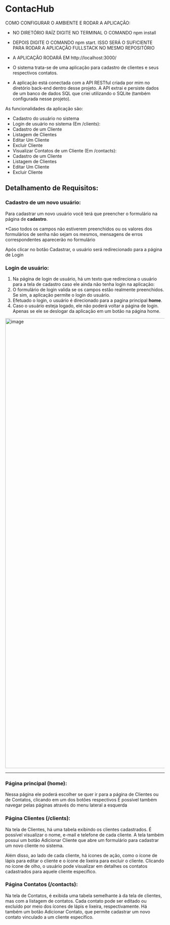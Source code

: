 # ContacHub

COMO CONFIGURAR O AMBIENTE E RODAR A APLICAÇÃO:

- NO DIRETÓRIO RAÍZ DIGITE NO TERMINAL O COMANDO npm install
- DEPOIS DIGITE O COMANDO npm start. ISSO SERÁ O SUFICIENTE PARA RODAR A APLICAÇÃO FULLSTACK NO MESMO REPOSITÓRIO
- A APLICAÇÃO RODARÁ EM http://localhost:3000/


- O sistema trata-se de uma aplicação para cadastro de clientes e seus respectivos contatos. 
- A aplicação está conectada com a API RESTful criada por mim no diretório back-end dentro desse projeto. A API extrai e persiste dados de um banco de dados SQL que criei utilizando o SQLite (também configurada nesse projeto). 

As funcionalidades da aplicação são: 

- Cadastro do usuário no sistema
- Login de usuário no sistema
(Em /clients):
- Cadastro de um Cliente
- Listagem de Clientes 
- Editar Um Cliente
- Excluir Cliente
- Visualizar Contatos de um Cliente
(Em /contacts):
- Cadastro de um Cliente
- Listagem de Clientes 
- Editar Um Cliente
- Excluir Cliente

## Detalhamento de Requisitos:
### Cadastro de um novo usuário:

Para cadastrar um novo usuário você terá que preencher o formulário na página de **cadastro**.


*Caso todos os campos não estiverem preenchidos ou os valores dos formulários de senha não sejam os mesmos, mensagens de erros correspondentes aparecerão no formulário

Após clicar no botão Cadastrar, o usuário será redirecionado para a página de Login
### Login de usuário:

1. Na página de login de usuário, há um texto que redireciona o usuário para a tela de cadastro caso ele ainda não tenha login na aplicação:
2. O formulário de login valida se os campos estão realmente preenchidos. Se sim, a aplicação permite o login do usuário.
3. Efetuado o login, o usuário é direcionado para a pagina principal **home**.
4. Caso o usuário esteja logado, ele não poderá voltar a página de login. Apenas se ele se deslogar da aplicação em um botão na página home.
<img width="1422" alt="image" src="https://user-images.githubusercontent.com/104026230/194592771-efb88c53-807f-405b-94b8-34d163d2d53c.png">

---
### Página principal (home):
Nessa página ele poderá escolher se quer ir para a página de Clientes ou de Contatos, clicando em um dos botões respectivos
É possível também navegar pelas páginas através do menu lateral a esquerda

### Página Clientes (/clients):
Na tela de Clientes, há uma tabela exibindo os clientes cadastrados. É possível visualizar o nome, e-mail e telefone de cada cliente. A tela também possui um botão Adicionar Cliente que abre um formulário para cadastrar um novo cliente no sistema.

Além disso, ao lado de cada cliente, há ícones de ação, como o ícone de lápis para editar o cliente e o ícone de lixeira para excluir o cliente. Clicando no ícone de olho, o usuário pode visualizar em detalhes os contatos cadastrados para aquele cliente específico.

### Página Contatos (/contacts):
Na tela de Contatos, é exibida uma tabela semelhante à da tela de clientes, mas com a listagem de contatos. Cada contato pode ser editado ou excluído por meio dos ícones de lápis e lixeira, respectivamente. Há também um botão Adicionar Contato, que permite cadastrar um novo contato vinculado a um cliente específico.



